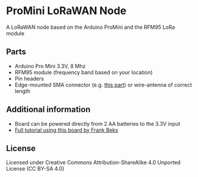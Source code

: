 # ProMini LoRaWAN Node
A LoRaWAN node based on the Arduino ProMini and the RFM95 LoRa module

## Parts
* Arduino Pro Mini 3.3V, 8 Mhz
* RFM95 module (frequency band based on your location)
* Pin headers
* Edge-mounted SMA connector (e.g. [this part](https://www.digikey.com/product-detail/en/rf-solutions/CON-SMA-EDGE-S/CON-SMA-EDGE-S-ND/5845767)) or wire-antenna of correct length

## Additional information
* Board can be powered directly from 2 AA batteries to the 3.3V input
* [Full tutorial using this board by Frank Beks](https://www.thethingsnetwork.org/labs/story/creating-a-ttn-node)

## License
Licensed under Creative Commons Attribution-ShareAlike 4.0 Unported License (CC BY-SA 4.0)
